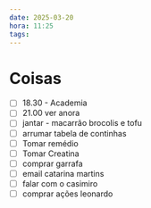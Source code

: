 ```yaml
---
date: 2025-03-20
hora: 11:25
tags:
---
```





# Coisas
- [ ] 18.30 - Academia
- [ ] 21.00 ver anora
- [ ] jantar - macarrão brocolis e tofu
- [ ] arrumar tabela de continhas
- [ ] Tomar remédio
- [ ] Tomar Creatina
- [ ] comprar garrafa
- [ ] email catarina martins
- [ ] falar com o casimiro
- [ ] comprar ações leonardo